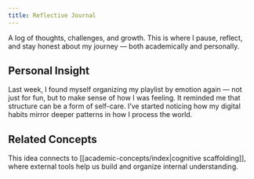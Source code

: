 ```yaml
---
title: Reflective Journal
---
```


A log of thoughts, challenges, and growth. This is where I pause, reflect, and stay honest about my journey — both academically and personally.

## Personal Insight

Last week, I found myself organizing my playlist by emotion again — not just for fun, but to make sense of how I was feeling. It reminded me that structure can be a form of self-care. I’ve started noticing how my digital habits mirror deeper patterns in how I process the world.

## Related Concepts

This idea connects to [[academic-concepts/index|cognitive scaffolding]], where external tools help us build and organize internal understanding.
